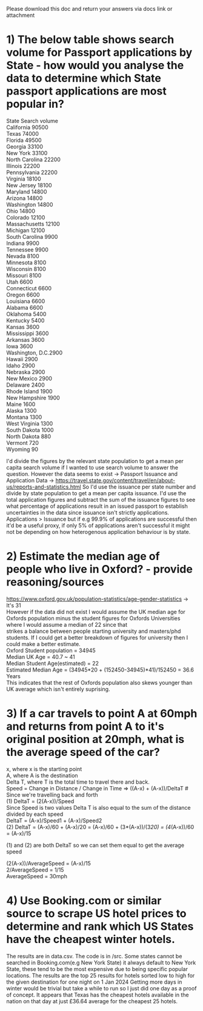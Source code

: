 Please download this doc and return your answers via docs link or attachment												
												
												
# 1)	The below table shows search volume for Passport applications by State - how would you analyse the data to determine which State passport applications are most popular in?											
												
State	Search volume											
California	90500											
Texas		74000											
Florida		49500											
Georgia		33100											
New York	33100											
North Carolina	22200											
Illinois	22200											
Pennsylvania	22200											
Virginia	18100											
New Jersey	18100											
Maryland	14800											
Arizona		14800											
Washington	14800											
Ohio		14800											
Colorado	12100											
Massachusetts	12100											
Michigan	12100											
South Carolina	9900											
Indiana		9900											
Tennessee	9900											
Nevada		8100											
Minnesota	8100											
Wisconsin	8100											
Missouri	8100											
Utah		6600											
Connecticut	6600											
Oregon		6600											
Louisiana	6600											
Alabama		6600											
Oklahoma	5400											
Kentucky	5400											
Kansas		3600											
Mississippi	3600											
Arkansas	3600											
Iowa		3600											
Washington, D.C.2900											
Hawaii		2900											
Idaho		2900											
Nebraska	2900											
New Mexico	2900											
Delaware	2400											
Rhode Island	1900											
New Hampshire	1900											
Maine		1600											
Alaska		1300											
Montana		1300											
West Virginia	1300											
South Dakota	1000											
North Dakota	880											
Vermont		720											
Wyoming		90

I'd divide the figures by the relevant state population to get a mean per capita search volume if I wanted to use search volume to answer the question.
However the data seems to exist -> Passport Issuance and Application Data -> https://travel.state.gov/content/travel/en/about-us/reports-and-statistics.html
So I'd use the issuance per state number and divide by state population to get a mean per capita issuance. I'd use the total application figures and subtract the 
sum of the issuance figures to see what percentage of applications result in an issued passport to establish uncertainties in the data since issuance isn't strictly applications.
Applications > Issuance but if e.g 99.9% of applications are successful then it'd be a useful proxy, if only 5% of applications aren't successful it might not be depending on how
heterogenous application behaviour is by state. 											
												
# 2)	Estimate the median age of people who live in Oxford? - provide reasoning/sources	
https://www.oxford.gov.uk/population-statistics/age-gender-statistics -> It's 31  
However if the data did not exist I would assume the UK median age for Oxfords population minus the student figures for Oxfords Universities where I would assume a median of 22 since that   
strikes a balance between people starting university and masters/phd students. If I could get a better breakdown of figures for university then I could make a better estimate.   
Oxford Student population = 34945  
Median UK Age = 40.7 ~ 41  
Median Student Age(estimated) = 22  
Estimated Median Age = (34945*20 + (152450-34945)*41)/152450 = 36.6 Years   
This indicates that the rest of Oxfords population also skews younger than UK average which isn't entirely suprising.  
											 
# 3)	If a car travels to point A at 60mph and returns from point A to it's original position at 20mph, what is the average speed of the car?		
x, where x is the starting point  
A, where A is the destination  
Delta T, where T is the total time to travel there and back. 	  
Speed = Change in Distance / Change in Time => ((A-x) + (A-x))/DeltaT # Since we're travelling back and forth  
(1) DeltaT = (2(A-x))/Speed   
Since Speed is two values Delta T is also equal to the sum of the distance divided by each speed  
DeltaT = (A-x)/Speed1 + (A-x)/Speed2  
(2) DeltaT = (A-x)/60 + (A-x)/20 = (A-x)/60 + (3*(A-x))/(3*20) = (4*(A-x))/60 = (A-x)/15  

(1) and (2) are both DeltaT so we can set them equal to get the average speed  

(2(A-x))/AverageSpeed = (A-x)/15   
2/AverageSpeed = 1/15   
AverageSpeed = 30mph  
							
											
# 4)	Use Booking.com or similar source to scrape US hotel prices to determine and rank which US States have the cheapest winter hotels.

The results are in data.csv. The code is in /src.
Some states cannot be searched in Booking.com(e.g New York State) it always default to New York State,
these tend to be the most expensive due to being specific popular locations. 
The results are the top 25 results for hotels sorted low to high for the given destination for one night on 1 Jan 2024
Getting more days in winter would be trivial but take a while to run so I just did one day as a proof of concept. 
It appears that Texas has the cheapest hotels available in the nation on that day at just £36.64 average for the cheapest 25 hotels. 

									
												
												
													
													
													
